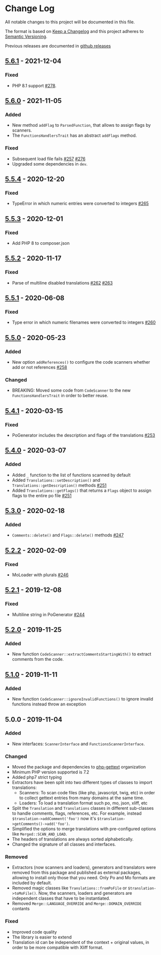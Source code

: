 # Change Log

All notable changes to this project will be documented in this file.

The format is based on [Keep a Changelog](http://keepachangelog.com/)
and this project adheres to [Semantic Versioning](http://semver.org/).

Previous releases are documented in [github releases](https://github.com/oscarotero/Gettext/releases)

## [5.6.1] - 2021-12-04
### Fixed
- PHP 8.1 support [#278].

## [5.6.0] - 2021-11-05
### Added
- New method `addFlag` to `ParsedFunction`, that allows to assign flags by scanners.
- The `FunctionsHandlersTrait` has an abstract `addFlags` method.

### Fixed
- Subsequent load file fails [#257] [#276]
- Upgraded some dependencies in `dev`.

## [5.5.4] - 2020-12-20
### Fixed
- TypeError in which numeric entries were converted to integers [#265]

## [5.5.3] - 2020-12-01
### Fixed
- Add PHP 8 to composer.json

## [5.5.2] - 2020-11-17
### Fixed
- Parse of multiline disabled translations [#262] [#263]

## [5.5.1] - 2020-06-08
### Fixed
- Type error in which numeric filenames were converted to integers [#260]

## [5.5.0] - 2020-05-23
### Added
- New option `addReferences()` to configure the code scanners whether add or not references [#258]

### Changed
- BREAKING: Moved some code from `CodeScanner` to the new `FunctionsHandlersTrait` in order to better reuse.

## [5.4.1] - 2020-03-15
### Fixed
- PoGenerator includes the description and flags of the translations [#253]

## [5.4.0] - 2020-03-07
### Added
- Added `_` function to the list of functions scanned by default
- Added `Translations::setDescription()` and `Translations::getDescription()` methods [#251]
- Added `Translations::getFlags()` that returns a `Flags` object to assign flags to the entire po file [#251]

## [5.3.0] - 2020-02-18
### Added
- `Comments::delete()` and `Flags::delete()` methods [#247]

## [5.2.2] - 2020-02-09
### Fixed
- MoLoader with plurals [#246]

## [5.2.1] - 2019-12-08
### Fixed
- Multiline string in PoGenerator [#244]

## [5.2.0] - 2019-11-25
### Added
- New function `CodeScanner::extractCommentsStartingWith()` to extract comments from the code.

## [5.1.0] - 2019-11-11
### Added
- New function `CodeScanner::ignoreInvalidFunctions()` to ignore invalid functions instead throw an exception

## 5.0.0 - 2019-11-04
### Added
- New interfaces: `ScannerInterface` and `FunctionsScannerInterface`.

### Changed
- Moved the package and dependencies to [php-gettext](https://github.com/php-gettext) organization
- Minimum PHP version supported is 7.2
- Added php7 strict typing
- Extractors have been split into two different types of classes to import translations:
  - Scanners: To scan code files (like php, javascript, twig, etc) in order to collect gettext entries from many domains at the same time.
  - Loaders: To load a translation format such po, mo, json, xliff, etc
- Split the `Translation` and `Translations` classes in different sub-classes to handle comments, flags, references, etc. For example, instead `$translation->addComment('foo')` now it's `$translation->getComments()->add('foo')`.
- Simplified the options to merge translations with pre-configured options like `Merged::SCAN_AND_LOAD`.
- The headers of translations are always sorted alphabetically.
- Changed the signature of all classes and interfaces.

### Removed
- Extractors (now scanners and loaders), generators and translators were removed from this package and published as external packages, allowing to install only those that you need. Only Po and Mo formats are included by default.
- Removed magic classes like `Translations::fromPoFile` or `$translation->toMoFile()`. Now, the scanners, loaders and generators are independent classes that have to be instantiated.
- Removed `Merge::LANGUAGE_OVERRIDE` and `Merge::DOMAIN_OVERRIDE` contants

### Fixed
- Improved code quality
- The library is easier to extend
- Translation id can be independent of the context + original values, in order to be more compatible with Xliff format.

[#244]: https://github.com/php-gettext/Gettext/issues/244
[#246]: https://github.com/php-gettext/Gettext/issues/246
[#247]: https://github.com/php-gettext/Gettext/issues/247
[#251]: https://github.com/php-gettext/Gettext/issues/251
[#253]: https://github.com/php-gettext/Gettext/issues/253
[#257]: https://github.com/php-gettext/Gettext/issues/257
[#258]: https://github.com/php-gettext/Gettext/issues/258
[#260]: https://github.com/php-gettext/Gettext/issues/260
[#262]: https://github.com/php-gettext/Gettext/issues/262
[#263]: https://github.com/php-gettext/Gettext/issues/263
[#265]: https://github.com/php-gettext/Gettext/issues/265
[#276]: https://github.com/php-gettext/Gettext/issues/276
[#278]: https://github.com/php-gettext/Gettext/issues/278

[5.6.1]: https://github.com/php-gettext/Gettext/compare/v5.6.0...v5.6.1
[5.6.0]: https://github.com/php-gettext/Gettext/compare/v5.5.4...v5.6.0
[5.5.4]: https://github.com/php-gettext/Gettext/compare/v5.5.3...v5.5.4
[5.5.3]: https://github.com/php-gettext/Gettext/compare/v5.5.2...v5.5.3
[5.5.2]: https://github.com/php-gettext/Gettext/compare/v5.5.1...v5.5.2
[5.5.1]: https://github.com/php-gettext/Gettext/compare/v5.5.0...v5.5.1
[5.5.0]: https://github.com/php-gettext/Gettext/compare/v5.4.1...v5.5.0
[5.4.1]: https://github.com/php-gettext/Gettext/compare/v5.4.0...v5.4.1
[5.4.0]: https://github.com/php-gettext/Gettext/compare/v5.3.0...v5.4.0
[5.3.0]: https://github.com/php-gettext/Gettext/compare/v5.2.2...v5.3.0
[5.2.2]: https://github.com/php-gettext/Gettext/compare/v5.2.1...v5.2.2
[5.2.1]: https://github.com/php-gettext/Gettext/compare/v5.2.0...v5.2.1
[5.2.0]: https://github.com/php-gettext/Gettext/compare/v5.1.0...v5.2.0
[5.1.0]: https://github.com/php-gettext/Gettext/compare/v5.0.0...v5.1.0
